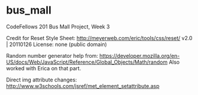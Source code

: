 # bus_mall
CodeFellows 201 Bus Mall Project, Week 3


Credit for Reset Style Sheet:
http://meyerweb.com/eric/tools/css/reset/
   v2.0 | 20110126
   License: none (public domain)

Random number generator help from:
https://developer.mozilla.org/en-US/docs/Web/JavaScript/Reference/Global_Objects/Math/random
Also worked with Erica on that part.

Direct img attribute changes:
http://www.w3schools.com/jsref/met_element_setattribute.asp
